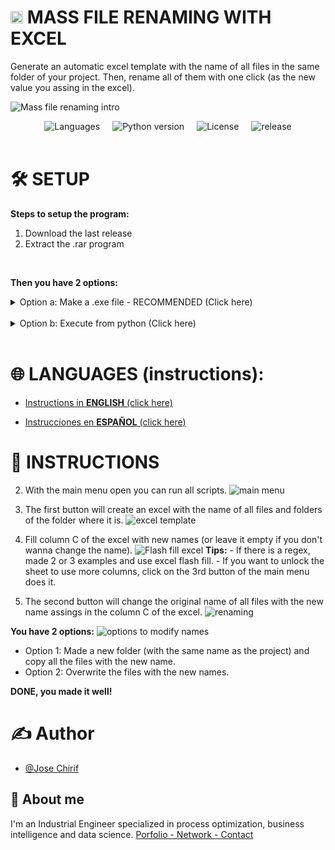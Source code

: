 <h1> <img src="https://raw.githubusercontent.com/JoseChirif/Mass-file-renaming-with-excel/refs/heads/main/assets/icon.png" width="20" height="20" />  MASS FILE RENAMING WITH EXCEL </h1>


Generate an automatic excel template with the name of all files in the same folder of your project. Then, rename all of them with one click (as the new value you assing in the excel).

![Mass file renaming intro](https://github.com/user-attachments/assets/a83851ec-b4ee-43c1-a433-60317cde5f2f)

  <!--- Badges /> --->
<div style="display: flex; justify-content: center; gap: 20px; align-items: center;">
  <img src="https://img.shields.io/github/languages/top/JOSECHIRIF/Mass-file-renaming" alt="Languages" />
  <img src="https://img.shields.io/badge/python-3.11.5-blue" alt="Python version" />
  <img src="https://img.shields.io/github/license/JoseChirif/Mass-file-renaming-with-excel" alt="License" />
  <img src="https://img.shields.io/github/release/JoseChirif/Mass-file-renaming-with-excel" alt="release" />
</div>

<br>


# 🛠️ SETUP
**Steps to setup the program:**
  1. Download the last release
  2. Extract the .rar program

  <br>

  **Then you have 2 options:**
  
  <!-- Option a: Make a .exe file - RECOMMENDED (Click here):START -->
  <details>
    <summary>
      Option a: Make a .exe file - RECOMMENDED (Click here)
    </summary>

    3. xd

  </details>
  <br>
  <!-- Option a: Make a .exe file - RECOMMENDED (Click here):END -->




  <!-- Option b: Execute from python (Click here):START -->
  <details>
    <summary>Option b: Execute from python (Click here)</summary>

    3. Install virtual enviroment with command `python -m venv venv`

    4. Activate the virtual enviroment with `venv scripts activate`

    5. Install dependencies from requiremente.txt: `pip install -r requirements.txt` 
  (check that your venv is active).

    6. Execute run.py to enter to the main menu: `python run.py` 
  
  ![father's directory](https://github.com/user-attachments/assets/efa73448-b450-4e51-a26c-c2f8ebb882a7)
  

    **Scripts will modify the name of files in project's parent directory instead where the executable is.**

  </details>
  <br>
  <!-- Option b: Execute from python (Click here):END -->    


# 🌐 LANGUAGES (instructions):
- [Instructions in **ENGLISH** (click here)](#📑-instructions)

- [Instrucciones en **ESPAÑOL** (click here)](https://github.com/JoseChirif/Mass-file-renaming/blob/main/instructions/Instructions%20-%20es.md)


# 📑 INSTRUCTIONS

  2. With the main menu open you can run all scripts.
    ![main menu](https://github.com/user-attachments/assets/9e9d432d-d3e2-4f8a-a4c4-dea361f054b3)

  3. The first button will create an excel with the name of all files and folders of the folder where it is.
    ![excel template](https://github.com/user-attachments/assets/c43eb533-498d-46a5-87d3-1ab98e0f8348)

  4. Fill column C of the excel with new names (or leave it empty if you don't wanna change the name).
    ![Flash fill excel](https://github.com/user-attachments/assets/ec5e8c1a-dc87-49f7-bff6-abe98b32a57c)
    **Tips:** 
    - If there is a regex, made 2 or 3 examples and use excel flash fill.
    - If you want to unlock the sheet to use more columns, click on the 3rd button of the main menu does it.

  5. The second button will change the original name of all files with the new name assings in the column C of the excel.
    ![renaming](https://github.com/user-attachments/assets/e8aa9663-363b-4297-aa6f-55cae6d83c77)


  **You have 2 options:**
    ![options to modify names](https://github.com/user-attachments/assets/8d4136fe-5dc2-43c5-875a-fc729e16124d) 
  - Option 1: Made a new folder (with the same name as the project) and copy all the files with the new name.
  - Option 2: Overwrite the files with the new names.


**DONE, you made it well!**



# ✍️ Author
- [@Jose Chirif](https://github.com/JoseChirif)

## 🚀 About me
I'm an Industrial Engineer specialized in process optimization, business intelligence and data science.
[Porfolio - Network - Contact](https://linktr.ee/jchirif)








